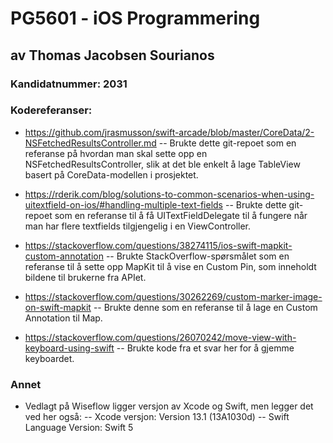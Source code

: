 #  PG5601 - iOS Programmering
## av Thomas Jacobsen Sourianos
### Kandidatnummer: 2031

### Kodereferanser:

- https://github.com/jrasmusson/swift-arcade/blob/master/CoreData/2-NSFetchedResultsController.md
-- Brukte dette git-repoet som en referanse på hvordan man skal sette opp en NSFetchedResultsController, slik at det ble enkelt å lage TableView basert på CoreData-modellen i prosjektet.

- https://rderik.com/blog/solutions-to-common-scenarios-when-using-uitextfield-on-ios/#handling-multiple-text-fields
-- Brukte dette git-repoet som en referanse til å få UITextFieldDelegate til å fungere når man har flere textfields tilgjengelig i en ViewController.

- https://stackoverflow.com/questions/38274115/ios-swift-mapkit-custom-annotation
-- Brukte StackOverflow-spørsmålet som en referanse til å sette opp MapKit til å vise en Custom Pin, som inneholdt bildene til brukerne fra APIet.

- https://stackoverflow.com/questions/30262269/custom-marker-image-on-swift-mapkit
-- Brukte denne som en referanse til å lage en Custom Annotation til Map.

- https://stackoverflow.com/questions/26070242/move-view-with-keyboard-using-swift
-- Brukte kode fra et svar her for å gjemme keyboardet.

### Annet

- Vedlagt på Wiseflow ligger versjon av Xcode og Swift, men legger det ved her også:
-- Xcode versjon: Version 13.1 (13A1030d)
-- Swift Language Version: Swift 5 

